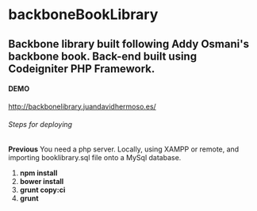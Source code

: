 # backboneBookLibrary
## Backbone library built following Addy Osmani's backbone book. Back-end built using Codeigniter PHP Framework.

#### DEMO
http://backbonelibrary.juandavidhermoso.es/

###### Steps for deploying
**Previous** 
You need a php server. Locally, using XAMPP or remote, and importing booklibrary.sql file onto a MySql database. 

1. **npm install**
2. **bower install**
3. **grunt copy:ci**
4. **grunt**


